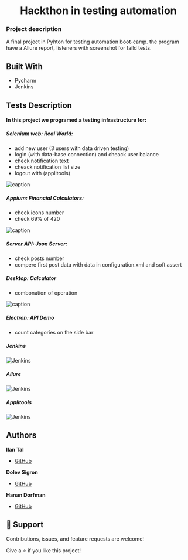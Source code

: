 <h1 align="center">Hackthon in testing automation</h1>
<h3>Project description</h3>
<p>
A final project in Pyhton for testing automation boot-camp. the program have a Allure report, listeners with screenshot for faild tests. 
</p>


## Built With
- Pycharm
- Jenkins

## Tests Description
<h4>In this project we programed a testing infrastructure for:</h4>
<h5>Selenium web: Real World:</h5>


- add new user (3 users with data driven testing)
- login (with data-base connection) and cheack user balance
- check notification text
- cheack notification list size
- logout with (applitools)

![caption](https://github.com/ilantal321/videos/blob/main/Cypress%20Real%20World%20App%20-%20Google%20Chrome%202021-12-28%2016-48-32.gif)


<h5>Appium: Financial Calculators:</h5>

- check icons number
- check 69% of 420


![caption](https://github.com/ilantal321/videos/blob/main/adb_SM-G965F%202021-12-28%2017-00-01.gif)


<h5>Server API: Json Server:</h5>

- check posts number
- compere first post data with data in configuration.xml and soft assert

<h5>Desktop: Calculator</h5>

- combonation of operation

![caption](https://github.com/ilantal321/videos/blob/main/Calculator%202021-12-28%2017-10-37.gif)


<h5>Electron: API Demo</h5>

- count categories on the side bar

<h5>Jenkins</h5>

![Jenkins](https://github.com/ilantal321/videos/blob/main/WhatsApp%20Image%202021-12-28%20at%2017.37.07.jpeg "Jenkins")

<h5>Allure</h5>

![Jenkins](https://github.com/ilantal321/videos/blob/main/WhatsApp%20Image%202021-12-28%20at%2017.46.54.jpeg "Allure")

<h5>Applitools</h5>

![Jenkins](https://github.com/ilantal321/videos/blob/main/WhatsApp%20Image%202021-12-28%20at%2017.55.49.jpeg "Applitools")

## Authors
**Ilan Tal**
- [GitHub](https://github.com/ilantal321 )

**Dolev Sigron**
- [GitHub](https://github.com/dolevda)

**Hanan Dorfman**
- [GitHub](https://github.com/Hanan2412)



## 🤝 Support

Contributions, issues, and feature requests are welcome!

Give a ⭐️ if you like this project!
